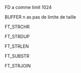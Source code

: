 FD a comme limit 1024

BUFFER n as pas de limite de taille

FT_STRCHR

FT_STRDUP

FT_STRLEN

FT_SUBSTR

FT_STRJOIN
